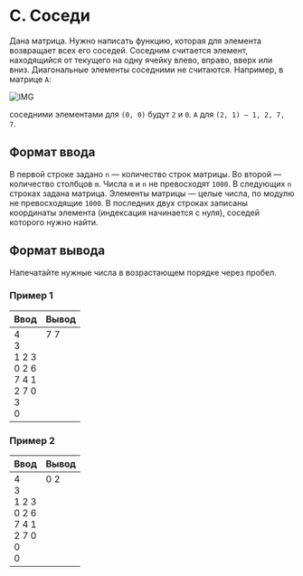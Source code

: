 # C. Соседи

Дана матрица. Нужно написать функцию, которая для элемента возвращает всех его соседей. Соседним считается элемент, 
находящийся от текущего на одну ячейку влево, вправо, вверх или вниз. Диагональные элементы соседними не считаются.
Например, в матрице `A`:

![IMG](https://contest.yandex.ru/testsys/statement-image?imageId=1f83925f47077acfa8d1519afc9bb304ae19a6d23ce714b94255d3e799a91ee0)

соседними элементами для `(0, 0)` будут `2` и `0`. `А` для `(2, 1) – 1, 2, 7, 7`.

## Формат ввода

В первой строке задано `n` — количество строк матрицы. Во второй — количество столбцов `m`. Числа `m` и `n` не превосходят `1000`. 
В следующих `n` строках задана матрица. Элементы матрицы — целые числа, по модулю не превосходящие `1000`. 
В последних двух строках записаны координаты элемента (индексация начинается с нуля), соседей которого нужно найти.

## Формат вывода

Напечатайте нужные числа в возрастающем порядке через пробел.

### Пример 1

<table>
  <thead>
     <tr>
        <th>Ввод</th>
        <th>Вывод</th>
     </tr>
  </thead>
  <tbody>
     <tr>
        <td>
            4<br>
            3<br>
            1 2 3<br>
            0 2 6<br>
            7 4 1<br>
            2 7 0<br>
            3<br>
            0<br>
        </td>
        <td>
            7 7<br>
            <br>
            <br>
            <br>
            <br>
            <br>
            <br>
            <br>
        </td>
     </tr>
  </tbody>
</table>

### Пример 2

<table>
  <thead>
     <tr>
        <th>Ввод</th>
        <th>Вывод</th>
     </tr>
  </thead>
  <tbody>
     <tr>
        <td>
            4<br>
            3<br>
            1 2 3<br>
            0 2 6<br>
            7 4 1<br>
            2 7 0<br>
            0<br>
            0<br>
        </td>
        <td>
            0 2<br>
            <br>
            <br>
            <br>
            <br>
            <br>
            <br>
            <br>
        </td>
     </tr>
  </tbody>
</table>
